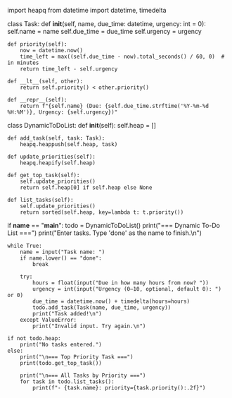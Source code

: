 import heapq
from datetime import datetime, timedelta

class Task:
    def __init__(self, name, due_time: datetime, urgency: int = 0):
        self.name = name
        self.due_time = due_time
        self.urgency = urgency

    def priority(self):
        now = datetime.now()
        time_left = max((self.due_time - now).total_seconds() / 60, 0)  # in minutes
        return time_left - self.urgency

    def __lt__(self, other):
        return self.priority() < other.priority()

    def __repr__(self):
        return f"{self.name} (Due: {self.due_time.strftime('%Y-%m-%d %H:%M')}, Urgency: {self.urgency})"

class DynamicToDoList:
    def __init__(self):
        self.heap = []

    def add_task(self, task: Task):
        heapq.heappush(self.heap, task)

    def update_priorities(self):
        heapq.heapify(self.heap)

    def get_top_task(self):
        self.update_priorities()
        return self.heap[0] if self.heap else None

    def list_tasks(self):
        self.update_priorities()
        return sorted(self.heap, key=lambda t: t.priority())

if __name__ == "__main__":
    todo = DynamicToDoList()
    print("=== Dynamic To-Do List ===")
    print("Enter tasks. Type 'done' as the name to finish.\n")

    while True:
        name = input("Task name: ")
        if name.lower() == "done":
            break

        try:
            hours = float(input("Due in how many hours from now? "))
            urgency = int(input("Urgency (0–10, optional, default 0): ") or 0)
            due_time = datetime.now() + timedelta(hours=hours)
            todo.add_task(Task(name, due_time, urgency))
            print("Task added!\n")
        except ValueError:
            print("Invalid input. Try again.\n")

    if not todo.heap:
        print("No tasks entered.")
    else:
        print("\n=== Top Priority Task ===")
        print(todo.get_top_task())

        print("\n=== All Tasks by Priority ===")
        for task in todo.list_tasks():
            print(f"- {task.name}: priority={task.priority():.2f}")
